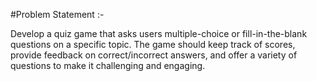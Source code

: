 #Problem Statement :-

Develop a quiz game that asks users multiple-choice or fill-in-the-blank questions on a specific topic. The game should keep track of scores, provide feedback on correct/incorrect answers, and offer a variety of questions to make it challenging and engaging.